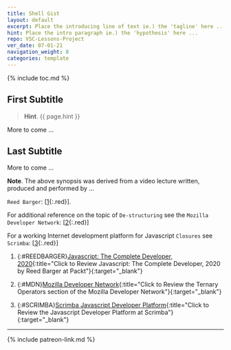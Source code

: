 ```yaml
---
title: Shell Gist
layout: default
excerpt: Place the introducing line of text ie.) the 'tagline' here ...
hint: Place the intro paragraph ie.) the 'hypothesis' here ...
repo: VSC-Lessons-Project
ver_date: 07-01-21
navigation_weight: 8
categories: template
---
```

{% include toc.md %}

## First Subtitle

> **Hint**. {{ page.hint }}

More to come ...

## Last Subtitle

More to come ...

**Note**. The above synopsis was derived from a video lecture written, produced and performed by ...

`Reed Barger`: [[1](#REEDBARGER){:.red}].

For additional reference on the topic of `De-structuring` see the `Mozilla Developer Network`: [[2](#MDN){:.red}]

For a working Internet development platform for Javascript `Closures` see `Scrimba`: [[3](#SCRIMBA){:.red}]

1. {:#REEDBARGER}[Javascript: The Complete Developer, 2020](https://subscription.packtpub.com/video/web_development/9781801072847?uuid=cc36e816-6930-4834-852a-206c35a8c895){:title="Click to Review Javascript: The Complete Developer, 2020 by Reed Barger at Packt"}{:target="_blank"}

2. {:#MDN}[Mozilla Developer Network](https://developer.mozilla.org/en-US/docs/Web/JavaScript/Reference/Operators/Conditional_Operator){:title="Click to Review the Ternary Operators section of the Mozilla Developer Network"}{:target="_blank"}

3. {:#SCRIMBA}[Scrimba Javascript Developer Platform](https://www.scrimba.com){:title="Click to Review the Javascript Developer Platform at Scrimba"}{:target="_blank"}

***

{% include patreon-link.md %}

